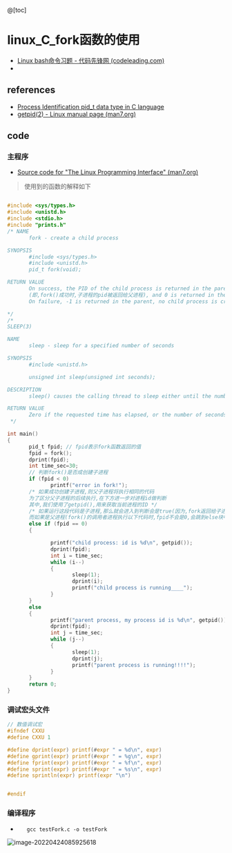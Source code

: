 @[toc]
# linux_C_fork函数的使用

- [Linux bash命令习题 - 代码先锋网 (codeleading.com)](https://www.codeleading.com/article/54272302317/)
- 

## references

- [Process Identification  pid_t data type in C language ](https://www.includehelp.com/c/process-identification-pid_t-data-type.aspx)
- [getpid(2) - Linux manual page (man7.org)](https://man7.org/linux/man-pages/man2/getpid.2.html)

## code

### 主程序



- [Source code for "The Linux Programming Interface" (man7.org)](https://www.man7.org/tlpi/code/)

> 使用到的函数的解释如下

```c

#include <sys/types.h>
#include <unistd.h>
#include <stdio.h>
#include "prints.h"
/* NAME
       fork - create a child process

SYNOPSIS
       #include <sys/types.h>
       #include <unistd.h>
       pid_t fork(void);

RETURN VALUE
       On success, the PID of the child process is returned in the parent
       (即,fork()成功时,子进程的pid被返回给父进程), and 0 is returned in the child.(而被fork出来的进程去检查进程中的相应变量时会是0)
       On failure, -1 is returned in the parent, no child process is created, and  errno is set appropriately.

*/
/*
SLEEP(3)                                                                       Linux Programmer's Manual                                                                      SLEEP(3)

NAME
       sleep - sleep for a specified number of seconds

SYNOPSIS
       #include <unistd.h>

       unsigned int sleep(unsigned int seconds);

DESCRIPTION
       sleep() causes the calling thread to sleep either until the number of real-time seconds specified in seconds have elapsed or until a signal arrives which is not ignored.

RETURN VALUE
       Zero if the requested time has elapsed, or the number of seconds left to sleep, if the call was interrupted by a signal handler.
 */

int main()
{
       pid_t fpid; // fpid表示fork函数返回的值
       fpid = fork();
       dprint(fpid);
       int time_sec=30;
       // 判断fork()是否成创建子进程
       if (fpid < 0)
              printf("error in fork!");
       /* 如果成功创建子进程,则父子进程将执行相同的代码
       为了区分父子进程的后续执行,在下方进一步对进程id做判断
       其中,我们使用了getpid(),用来获取当前进程的ID */
       /* 如果运行这段代码是子进程,那么就会进入到判断会是true(因为,fork返回给子进程中fpid变量的值是0),从而执行else if{}块中的操作
       而如果是父进程(fork()的调用者进程执行以下代码时,fpid不会是0,会跳到else块中执行*/
       else if (fpid == 0)
       {

              printf("child process: id is %d\n", getpid());
              dprint(fpid);
              int i = time_sec;
              while (i--)
              {
                     sleep(1);
                     dprint(i);
                     printf("child process is running____");
              }
       }
       else
       {
              printf("parent process, my process id is %d\n", getpid());
              dprint(fpid);
              int j = time_sec;
              while (j--)
              {
                     sleep(1);
                     dprint(j);
                     printf("parent process is running!!!!");
              }
       }
       return 0;
}
```

### 调试宏头文件

```c
// 数值调试宏
#ifndef CXXU
#define CXXU 1

#define dprint(expr) printf(#expr " = %d\n", expr)
#define gprint(expr) printf(#expr " = %g\n", expr)
#define fprint(expr) printf(#expr " = %f\n", expr)
#define sprint(expr) printf(#expr " = %s\n", expr)
#define sprintln(expr) printf(expr "\n")


#endif
```



### 编译程序

- `   gcc testFork.c -o testFork`

![image-20220424085925618](https://img-blog.csdnimg.cn/img_convert/2d14486de86f6e7bc1e4ba5ae7e2dad5.png)

